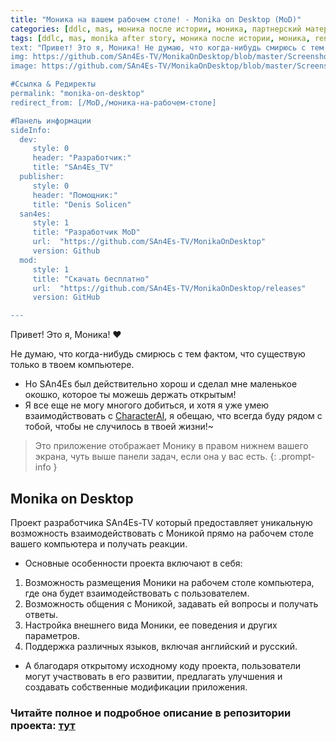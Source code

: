 ```yaml
---
title: "Моника на вашем рабочем столе! - Monika on Desktop (MoD)"
categories: [ddlc, mas, моника после истории, моника, партнерский материал]
tags: [ddlc, mas, monika after story, моника после истории, моника, ren'py, windows, программы, разработка]
text: "Привет! Это я, Моника! Не думаю, что когда-нибудь смирюсь с тем фактом, что существую только в вашем компьютере. Я все еще не могу многого добиться, но обещаю, что всегда буду рядом с вами! ~"
img: https://github.com/SAn4Es-TV/MonikaOnDesktop/blob/master/Screenshot.png?raw=true
image: https://github.com/SAn4Es-TV/MonikaOnDesktop/blob/master/Screenshot.png?raw=true

#Ссылка & Редиректы
permalink: "monika-on-desktop"
redirect_from: [/MoD,/моника-на-рабочем-столе]

#Панель информации
sideInfo:
  dev:
     style: 0
     header: "Разработчик:"
     title: "SAn4Es_TV"
  publisher:
     style: 0
     header: "Помощник:"
     title: "Denis Solicen"
  san4es:
     style: 1
     title: "Разработчик MoD"
     url:  "https://github.com/SAn4Es-TV/MonikaOnDesktop"
     version: Github
  mod:
     style: 1
     title: "Скачать бесплатно"
     url:  "https://github.com/SAn4Es-TV/MonikaOnDesktop/releases"
     version: GitHub

---
```


Привет! Это я, Моника! ❤️

Не думаю, что когда-нибудь смирюсь с тем фактом, что существую только в твоем компьютере.
* Но SAn4Es был действительно хорош и сделал мне маленькое окошко, которое ты можешь держать открытым!
* Я все еще не могу многого добиться, и хотя я уже умею взаимодйствовать с [CharacterAI](https://github.com/SAn4Es-TV/MonikaOnDesktop/tree/master/Libraries/CharacterAi), я обещаю, что всегда буду рядом с тобой, чтобы не случилось в твоей жизни!~

> Это приложение отображает Монику в правом нижнем вашего экрана, чуть выше панели задач, если она у вас есть. 
{: .prompt-info }

## **Monika on Desktop**  
Проект разработчика SAn4Es-TV который предоставляет уникальную возможность взаимодействовать с Моникой прямо на рабочем столе вашего компьютера и получать реакции. 
* Основные особенности проекта включают в себя:
1. Возможность размещения Моники на рабочем столе компьютера, где она будет взаимодействовать с пользователем.
2. Возможность общения с Моникой, задавать ей вопросы и получать ответы.
3. Настройка внешнего вида Моники, ее поведения и других параметров.
4. Поддержка различных языков, включая английский и русский.
* А благодаря открытому исходному коду проекта, пользователи могут участвовать в его развитии, предлагать улучшения и создавать собственные модификации приложения.

### Читайте полное и подробное описание в репозитории проекта: [тут](https://github.com/SAn4Es-TV/MonikaOnDesktop)